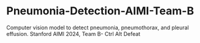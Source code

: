 # Pneumonia-Detection-AIMI-Team-B
Computer vision model to detect pneumonia, pneumothorax, and pleural effusion. Stanford AIMI 2024, Team B- Ctrl Alt Defeat
